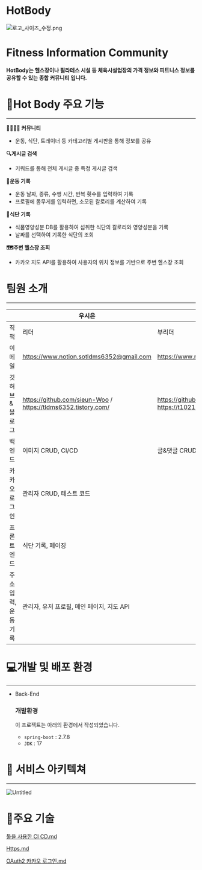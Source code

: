 # HotBody

![로고_사이즈_수정.png](HotBody%201e943056db35429795c61e4f93b846ed/%25EB%25A1%259C%25EA%25B3%25A0_%25EC%2582%25AC%25EC%259D%25B4%25EC%25A6%2588_%25EC%2588%2598%25EC%25A0%2595.png)

# **Fitness Information Community**

**HotBody는 헬스장이나 필라테스 시설 등 체육시설업장의 가격 정보와 피트니스 정보를 공유할 수 있는 종합 커뮤니티 입니다.**

# **💪Hot Body 주요 기능**

---

**👨‍👨‍👧‍👧 커뮤니티**

- 운동, 식단, 트레이너 등 카테고리별 게시판을 통해 정보를 공유

**🔍게시글 검색**

- 키워드를 통해 전체 게시글 중 특정 게시글 검색

🏃**운동 기록**

- 운동 날짜, 종류, 수행 시간, 반복 횟수를 입력하여 기록
- 프로필에 몸무게를 입력하면, 소모된 칼로리를 계산하여 기록

**🍱식단 기록**

- 식품영양성분 DB를 활용하여 섭취한 식단의 칼로리와 영양성분을 기록
- 날짜를 선택하여 기록한 식단의 조회

**🗺️주변 헬스장 조회**

- 카카오 지도 API를 활용하여 사용자의 위치 정보를 기반으로 주변 헬스장 조회

# 팀원 소개

---

|  | 우시은 | 박상욱 | 송지은 https://www.instagram.com/ddorong._.0226/ | https://github.com/tae993136  | https://github.com/milnil0228 |
| --- | --- | --- | --- | --- | --- |
| 직책 | 리더 | 부리더 | 팀원 | 팀원 | 팀원 |
| 이메일 | https://www.notion.sotldms6352@gmail.com | https://www.notion.sopsw1375@gmail.com | HotBody%201e943056db35429795c61e4f93b846ed.md | https://www.notion.sotae993136@gmail.com | https://www.notion.somilnil0228@gamil.com |
| 깃허브 & 블로그 | https://github.com/sieun-Woo  / https://tldms6352.tistory.com/ | https://github.com/Newbie1031  / https://t1021.tistory.com/ | https://github.com/dorong0226 | https://github.com/tae993136 / https://codingprac.tistory.com/ | https://github.com/milnil0228  / blog |
| 백엔드 | 이미지 CRUD, CI/CD | 글&댓글 CRUD | 유저, 트레이너 CRUD | 운동 기록 CRUD, 신고 기능,  
카카오 로그인 | 관리자 CRUD, 테스트 코드 |
| 프론트 엔드 | 식단 기록, 페이징 |  | 커뮤니티  | 신고, 카카오 로그인,
주소 입력, 운동 기록 | 관리자, 유저 프로필, 메인 페이지, 지도 API |

# 💻개발 및 배포 환경

---

- Back-End
    
    ### 개발환경
    
    이 프로젝트는 아래의 환경에서 작성되었습니다.
    
    - `spring-boot` : 2.7.8
    - `JDK` : 17

# 🐣 서비스 아키텍쳐

---

![Untitled](HotBody%201e943056db35429795c61e4f93b846ed/Untitled.png)

# 🔎주요 기술

[툴을 사용한 CI CD.md](CICD_with_tool.md)

[Https.md](Https.md)

[OAuth2 카카오 로그인.md](OAuth2KakaoLogin.md)